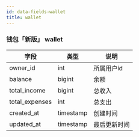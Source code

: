 ```yaml
---
id: data-fields-wallet
title: wallet
---
```


### 钱包「新版」 wallet

| 字段 | 类型 | 说明 |
| ------ | ------ | ------ |
| owner_id | int | 所属用户id |
| balance | bigint | 余额 |
| total_income | bigint | 总收入 |
| total_expenses | int | 总支出 |
| created_at | timestamp | 创建时间 |
| updated_at | timestamp | 最后更新时间 |
